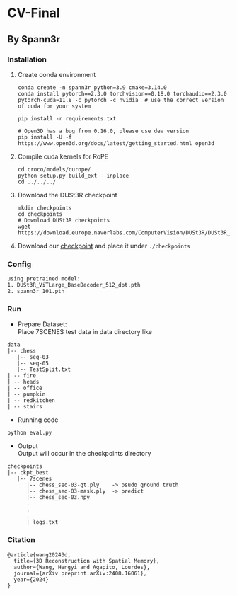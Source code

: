# CV-Final

## By Spann3r

### Installation

1. Create conda environment

   ```
   conda create -n spann3r python=3.9 cmake=3.14.0
   conda install pytorch==2.3.0 torchvision==0.18.0 torchaudio==2.3.0 pytorch-cuda=11.8 -c pytorch -c nvidia  # use the correct version of cuda for your system
   
   pip install -r requirements.txt
   
   # Open3D has a bug from 0.16.0, please use dev version
   pip install -U -f https://www.open3d.org/docs/latest/getting_started.html open3d
   ```

3. Compile cuda kernels for RoPE

   ```
   cd croco/models/curope/
   python setup.py build_ext --inplace
   cd ../../../
   ```

4. Download the DUSt3R checkpoint

   ```
   mkdir checkpoints
   cd checkpoints
   # Download DUSt3R checkpoints
   wget https://download.europe.naverlabs.com/ComputerVision/DUSt3R/DUSt3R_ViTLarge_BaseDecoder_512_dpt.pth
   ```

5. Download our [checkpoint](https://drive.google.com/drive/folders/1bqtcVf8lK4VC8LgG-SIGRBECcrFqM7Wy?usp=sharing) and place it under `./checkpoints`

### Config
```
using pretrained model:
1. DUSt3R_ViTLarge_BaseDecoder_512_dpt.pth
2. spann3r_101.pth
```
### Run
- Prepare Dataset: \
Place 7SCENES test data in data directory like
```
data
|-- chess
   |-- seq-03
   |-- seq-05
   |-- TestSplit.txt
| -- fire
| -- heads
| -- office
| -- pumpkin
| -- redkitchen
| -- stairs
```
- Running code
```
python eval.py
```

- Output \
Output will occur in the checkpoints directory
```
checkpoints
|-- ckpt_best
   |-- 7scenes
      |-- chess_seq-03-gt.ply    -> psudo ground truth
      |-- chess_seq-03-mask.ply  -> predict
      |-- chess_seq-03.npy
      .
      .
      .
      | logs.txt
```


### Citation

```
@article{wang20243d,
  title={3D Reconstruction with Spatial Memory},
  author={Wang, Hengyi and Agapito, Lourdes},
  journal={arXiv preprint arXiv:2408.16061},
  year={2024}
}
```

